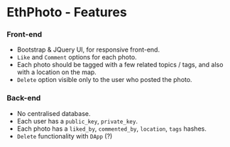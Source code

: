 # EthPhoto - Features

### Front-end

- Bootstrap & JQuery UI, for responsive front-end.
- `Like` and `Comment` options for each photo.
- Each photo should be tagged with a few related topics / tags, and also with a location on the map.
- `Delete` option visible only to the user who posted the photo.

### Back-end
- No centralised database.
- Each user has a `public_key`, `private_key`.
- Each photo has a `liked_by`, `commented_by`, `location`, `tags` hashes.
- `Delete` functionality with `DApp` (?)